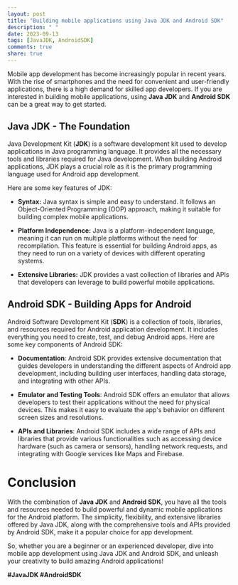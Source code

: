 ```yaml
---
layout: post
title: "Building mobile applications using Java JDK and Android SDK"
description: " "
date: 2023-09-13
tags: [JavaJDK, AndroidSDK]
comments: true
share: true
---
```


Mobile app development has become increasingly popular in recent years. With the rise of smartphones and the need for convenient and user-friendly applications, there is a high demand for skilled app developers. If you are interested in building mobile applications, using **Java JDK** and **Android SDK** can be a great way to get started.

## Java JDK - The Foundation

Java Development Kit (**JDK**) is a software development kit used to develop applications in Java programming language. It provides all the necessary tools and libraries required for Java development. When building Android applications, JDK plays a crucial role as it is the primary programming language used for Android app development.

Here are some key features of JDK:

- **Syntax:** Java syntax is simple and easy to understand. It follows an Object-Oriented Programming (OOP) approach, making it suitable for building complex mobile applications.

- **Platform Independence:** Java is a platform-independent language, meaning it can run on multiple platforms without the need for recompilation. This feature is essential for building Android apps, as they need to run on a variety of devices with different operating systems.

- **Extensive Libraries:** JDK provides a vast collection of libraries and APIs that developers can leverage to build powerful mobile applications.

## Android SDK - Building Apps for Android

Android Software Development Kit (**SDK**) is a collection of tools, libraries, and resources required for Android application development. It includes everything you need to create, test, and debug Android apps. Here are some key components of Android SDK:

- **Documentation**: Android SDK provides extensive documentation that guides developers in understanding the different aspects of Android app development, including building user interfaces, handling data storage, and integrating with other APIs.

- **Emulator and Testing Tools**: Android SDK offers an emulator that allows developers to test their applications without the need for physical devices. This makes it easy to evaluate the app's behavior on different screen sizes and resolutions.

- **APIs and Libraries**: Android SDK includes a wide range of APIs and libraries that provide various functionalities such as accessing device hardware (such as camera or sensors), handling network requests, and integrating with Google services like Maps and Firebase.

# Conclusion

With the combination of **Java JDK** and **Android SDK**, you have all the tools and resources needed to build powerful and dynamic mobile applications for the Android platform. The simplicity, flexibility, and extensive libraries offered by Java JDK, along with the comprehensive tools and APIs provided by Android SDK, make it a popular choice for app development.

So, whether you are a beginner or an experienced developer, dive into mobile app development using Java JDK and Android SDK, and unleash your creativity to build amazing Android applications!

**#JavaJDK #AndroidSDK**
